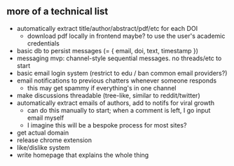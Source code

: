 ## more of a technical list

- automatically extract title/author/abstract/pdf/etc for each DOI
  - download pdf locally in frontend maybe? to use the user's academic credentials
- basic db to persist messages (= { email, doi, text, timestamp })
- messaging mvp: channel-style sequential messages. no threads/etc to start
- basic email login system (restrict to edu / ban common email providers?)
- email notifications to previous chatters whenever someone responds
  - this may get spammy if everything's in one channel
- make discussions threadable (tree-like, similar to reddit/twitter)
- automatically extract emails of authors, add to notifs for viral growth
  - can do this manually to start; when a comment is left, I go input email myself
  - I imagine this will be a bespoke process for most sites?
- get actual domain
- release chrome extension
- like/dislike system
- write homepage that explains the whole thing
